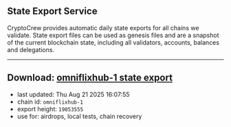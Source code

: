 ## State Export Service
CryptoCrew provides automatic daily state exports for all chains we validate. State export files can be used as genesis files and are a snapshot of the current blockchain state, including all validators, accounts, balances and delegations.

---
**Download: [omniflixhub-1 state export](https://dl-eu2.ccvalidators.com/SERVICE/omniflixhub/omniflixhub-1_export_19053555.json)**
---

- last updated: Thu Aug 21 2025 16:07:55
- chain id: `omniflixhub-1`
- export height: `19053555`
- use for: airdrops, local tests, chain recovery
